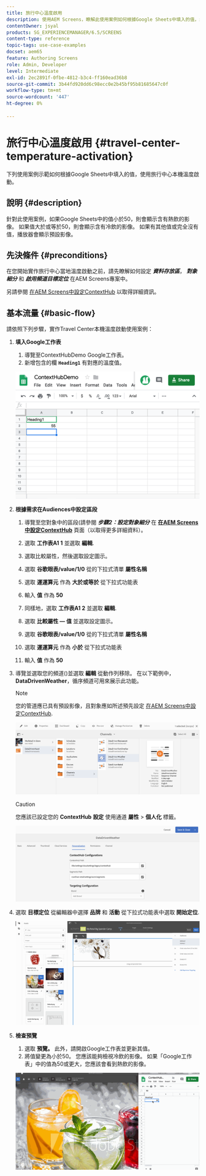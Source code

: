 ```yaml
---
title: 旅行中心溫度啟用
description: 使用AEM Screens，瞭解此使用案例如何根據Google Sheets中填入的值，示範如何使用旅行中心當地溫度啟用。
contentOwner: jsyal
products: SG_EXPERIENCEMANAGER/6.5/SCREENS
content-type: reference
topic-tags: use-case-examples
docset: aem65
feature: Authoring Screens
role: Admin, Developer
level: Intermediate
exl-id: 2ec2891f-0fbe-4812-b3c4-ff160ead36b8
source-git-commit: 3b44fd920dd6c98ecc0e2b45bf95b81685647c0f
workflow-type: tm+mt
source-wordcount: '447'
ht-degree: 0%

---
```


# 旅行中心溫度啟用 {#travel-center-temperature-activation}

下列使用案例示範如何根據Google Sheets中填入的值，使用旅行中心本機溫度啟動。

## 說明 {#description}

針對此使用案例，如果Google Sheets中的值小於50，則會顯示含有熱飲的影像。 如果值大於或等於50，則會顯示含有冷飲的影像。 如果有其他值或完全沒有值，播放器會顯示預設影像。

## 先決條件 {#preconditions}

在您開始實作旅行中心當地溫度啟動之前，請先瞭解如何設定 ***資料存放區***， ***對象細分*** 和 ***啟用頻道目標定位*** 在AEM Screens專案中。

另請參閱 [在AEM Screens中設定ContextHub](configuring-context-hub.md) 以取得詳細資訊。

## 基本流量 {#basic-flow}

請依照下列步驟，實作Travel Center本機溫度啟動使用案例：

1. **填入Google工作表**

   1. 導覽至ContextHubDemo Google工作表。
   1. 新增包含的欄 **`Heading1`** 有對應的溫度值。

   ![screen_shot_2019-05-08at112911am](assets/screen_shot_2019-05-08at112911am.png)

1. **根據需求在Audiences中設定區段**

   1. 導覽至您對象中的區段(請參閱 ***步驟2：設定對象細分*** 在 **[在AEM Screens中設定ContextHub](configuring-context-hub.md)** 頁面（以取得更多詳細資料）。

   1. 選取 **工作表A1 1** 並選取 **編輯**.

   1. 選取比較屬性，然後選取設定圖示。
   1. 選取 **谷歌眼表/value/1/0** 從的下拉式清單 **屬性名稱**

   1. 選取 **運運算元** 作為 **大於或等於** 從下拉式功能表

   1. 輸入 **值** 作為 **50**

   1. 同樣地，選取 **工作表A1 2** 並選取 **編輯**.

   1. 選取 **比較屬性 — 值** 並選取設定圖示。
   1. 選取 **谷歌眼表/value/1/0** 從的下拉式清單 **屬性名稱**

   1. 選取 **運運算元** 作為 **小於** 從下拉式功能表

   1. 輸入 **值** 作為 **50**

1. 導覽並選取您的頻道()並選取 **編輯** 從動作列移除。 在以下範例中， **DataDrivenWeather**，循序頻道可用來展示此功能。

   >[!NOTE]
   >
   >您的管道應已具有預設影像，且對象應如所述預先設定 [在AEM Screens中設定ContextHub](configuring-context-hub.md).

   ![screen_shot_2019-05-08at113022am](assets/screen_shot_2019-05-08at113022am.png)

   >[!CAUTION]
   >
   >您應該已設定您的 **ContextHub** **設定** 使用通道 **屬性** > **個人化** 標籤。

   ![screen_shot_2019-05-08at114106am](assets/screen_shot_2019-05-08at114106am.png)

1. 選取 **目標定位** 從編輯器中選擇 **品牌** 和 **活動** 從下拉式功能表中選取 **開始定位**.

   ![new_activity3](assets/new_activity3.gif)

1. **檢查預覽**

   1. 選取 **預覽。** 此外，請開啟Google工作表並更新其值。
   1. 將值變更為小於50。 您應該能夠檢視冷飲的影像。 如果「Google工作表」中的值為50或更大，您應該會看到熱飲的影像。

   ![result3](assets/result3.gif)
